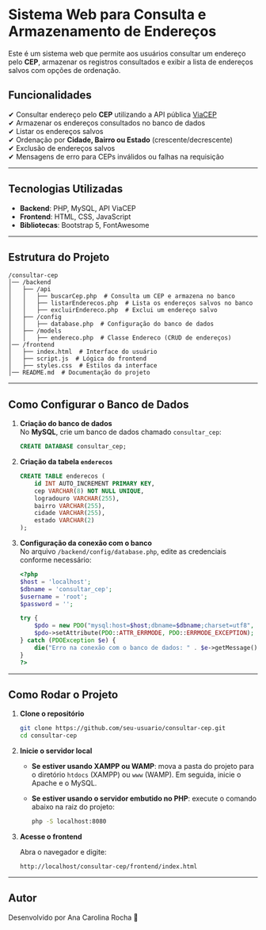 # Sistema Web para Consulta e Armazenamento de Endereços

Este é um sistema web que permite aos usuários consultar um endereço pelo **CEP**, armazenar os registros consultados e exibir a lista de endereços salvos com opções de ordenação.

## Funcionalidades

✔ Consultar endereço pelo **CEP** utilizando a API pública [ViaCEP](https://viacep.com.br/)  
✔ Armazenar os endereços consultados no banco de dados  
✔ Listar os endereços salvos  
✔ Ordenação por **Cidade, Bairro ou Estado** (crescente/decrescente)  
✔ Exclusão de endereços salvos  
✔ Mensagens de erro para CEPs inválidos ou falhas na requisição  

---

## Tecnologias Utilizadas

- **Backend**: PHP, MySQL, API ViaCEP  
- **Frontend**: HTML, CSS, JavaScript  
- **Bibliotecas**: Bootstrap 5, FontAwesome  

---

## Estrutura do Projeto

```
/consultar-cep 
│── /backend 
│   ├── /api 
│   │   ├── buscarCep.php  # Consulta um CEP e armazena no banco
│   │   ├── listarEnderecos.php  # Lista os endereços salvos no banco
│   │   ├── excluirEndereco.php  # Exclui um endereço salvo
│   ├── /config 
│   │   ├── database.php  # Configuração do banco de dados
│   ├── /models 
│   │   ├── endereco.php  # Classe Endereco (CRUD de endereços)
│── /frontend 
│   ├── index.html  # Interface do usuário
│   ├── script.js  # Lógica do frontend
│   ├── styles.css  # Estilos da interface
│── README.md  # Documentação do projeto
```

---

## Como Configurar o Banco de Dados

1. **Criação do banco de dados**  
   No **MySQL**, crie um banco de dados chamado `consultar_cep`:

   ```sql
   CREATE DATABASE consultar_cep;
   ```

2. **Criação da tabela `enderecos`**

   ```sql
   CREATE TABLE enderecos (
       id INT AUTO_INCREMENT PRIMARY KEY,
       cep VARCHAR(8) NOT NULL UNIQUE,
       logradouro VARCHAR(255),
       bairro VARCHAR(255),
       cidade VARCHAR(255),
       estado VARCHAR(2)
   );
   ```

3. **Configuração da conexão com o banco**  
   No arquivo `/backend/config/database.php`, edite as credenciais conforme necessário:

   ```php
   <?php
   $host = 'localhost';
   $dbname = 'consultar_cep';
   $username = 'root'; 
   $password = ''; 

   try {
       $pdo = new PDO("mysql:host=$host;dbname=$dbname;charset=utf8", $username, $password);
       $pdo->setAttribute(PDO::ATTR_ERRMODE, PDO::ERRMODE_EXCEPTION);
   } catch (PDOException $e) {
       die("Erro na conexão com o banco de dados: " . $e->getMessage());
   }
   ?>
   ```

---

## Como Rodar o Projeto

1. **Clone o repositório**

   ```sh
   git clone https://github.com/seu-usuario/consultar-cep.git
   cd consultar-cep
   ```

2. **Inicie o servidor local**

   - **Se estiver usando XAMPP ou WAMP**: mova a pasta do projeto para o diretório `htdocs` (XAMPP) ou `www` (WAMP). Em seguida, inicie o Apache e o MySQL.
   
   - **Se estiver usando o servidor embutido no PHP**: execute o comando abaixo na raiz do projeto:

     ```sh
     php -S localhost:8080
     ```

3. **Acesse o frontend**

   Abra o navegador e digite:

   ```
   http://localhost/consultar-cep/frontend/index.html
   ```

---

## Autor

Desenvolvido por Ana Carolina Rocha 🚀

